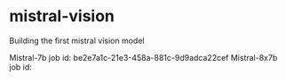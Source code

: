 # mistral-vision
Building the first mistral vision model

Mistral-7b job id: be2e7a1c-21e3-458a-881c-9d9adca22cef
Mistral-8x7b job id: 
